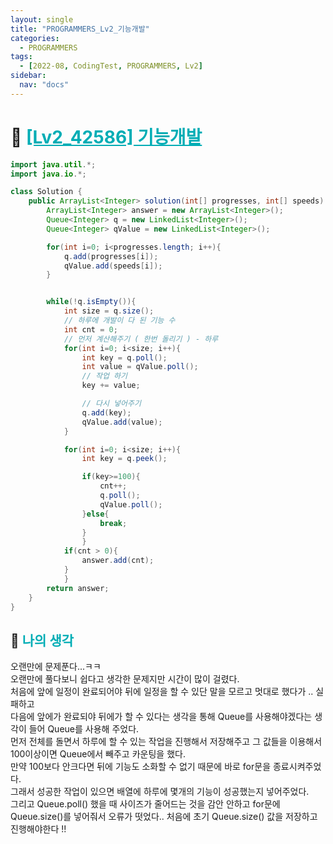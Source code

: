 ```yaml
---
layout: single
title: "PROGRAMMERS_Lv2_기능개발"
categories:
  - PROGRAMMERS
tags:
  - [2022-08, CodingTest, PROGRAMMERS, Lv2]
sidebar:
  nav: "docs"
---
```


# 📁 <b><a style="color:#00adb5" href="https://programmers.co.kr/learn/courses/30/lessons/42586" target=_blank>[Lv2_42586] 기능개발</a></b>

```java
import java.util.*;
import java.io.*;

class Solution {
    public ArrayList<Integer> solution(int[] progresses, int[] speeds) {
        ArrayList<Integer> answer = new ArrayList<Integer>();
        Queue<Integer> q = new LinkedList<Integer>();
        Queue<Integer> qValue = new LinkedList<Integer>();

        for(int i=0; i<progresses.length; i++){
            q.add(progresses[i]);
            qValue.add(speeds[i]);
        }


        while(!q.isEmpty()){
            int size = q.size();
            // 하루에 개발이 다 된 기능 수
            int cnt = 0;
            // 먼저 계산해주기 ( 한번 돌리기 ) - 하루
            for(int i=0; i<size; i++){
                int key = q.poll();
                int value = qValue.poll();
                // 작업 하기
                key += value;

                // 다시 넣어주기
                q.add(key);
                qValue.add(value);
            }

            for(int i=0; i<size; i++){
                int key = q.peek();

                if(key>=100){
                    cnt++;
                    q.poll();
                    qValue.poll();
                }else{
                    break;
                }
                }
            if(cnt > 0){
                answer.add(cnt);
            }
            }
        return answer;
    }
}
```

## 🤔 <b><a style="color:#00adb5">나의 생각</a></b>

오랜만에 문제푼다...ㅋㅋ<br>
오랜만에 풀다보니 쉽다고 생각한 문제지만 시간이 많이 걸렸다.<br>
처음에 앞에 일정이 완료되어야 뒤에 일정을 할 수 있단 말을 모르고 멋대로 했다가 .. 실패하고<br>
다음에 앞에가 완료되야 뒤에가 할 수 있다는 생각을 통해 Queue를 사용해야겠다는 생각이 들어 Queue를 사용해 주었다.<br>
먼저 전체를 돌면서 하루에 할 수 있는 작업을 진행해서 저장해주고 그 값들을 이용해서 100이상이면 Queue에서 빼주고 카운팅을 했다.<br>
만약 100보다 안크다면 뒤에 기능도 소화할 수 없기 때문에 바로 for문을 종료시켜주었다.<br>
그래서 성공한 작업이 있으면 배열에 하루에 몇개의 기능이 성공했는지 넣어주었다.<br>
그리고 Queue.poll() 했을 때 사이즈가 줄어드는 것을 감안 안하고 for문에 Queue.size()를 넣어줘서 오류가 떳었다.. 처음에 초기 Queue.size() 값을 저장하고 진행해야한다 !!
